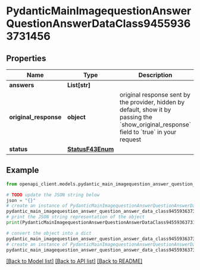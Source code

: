 # PydanticMainImagequestionAnswerQuestionAnswerDataClass94559363731456


## Properties

Name | Type | Description | Notes
------------ | ------------- | ------------- | -------------
**answers** | **List[str]** |  | [optional] 
**original_response** | **object** | original response sent by the provider, hidden by default, show it by passing the &#x60;show_original_response&#x60; field to &#x60;true&#x60; in your request | [optional] 
**status** | [**StatusF43Enum**](StatusF43Enum.md) |  | 

## Example

```python
from openapi_client.models.pydantic_main_imagequestion_answer_question_answer_data_class94559363731456 import PydanticMainImagequestionAnswerQuestionAnswerDataClass94559363731456

# TODO update the JSON string below
json = "{}"
# create an instance of PydanticMainImagequestionAnswerQuestionAnswerDataClass94559363731456 from a JSON string
pydantic_main_imagequestion_answer_question_answer_data_class94559363731456_instance = PydanticMainImagequestionAnswerQuestionAnswerDataClass94559363731456.from_json(json)
# print the JSON string representation of the object
print(PydanticMainImagequestionAnswerQuestionAnswerDataClass94559363731456.to_json())

# convert the object into a dict
pydantic_main_imagequestion_answer_question_answer_data_class94559363731456_dict = pydantic_main_imagequestion_answer_question_answer_data_class94559363731456_instance.to_dict()
# create an instance of PydanticMainImagequestionAnswerQuestionAnswerDataClass94559363731456 from a dict
pydantic_main_imagequestion_answer_question_answer_data_class94559363731456_form_dict = pydantic_main_imagequestion_answer_question_answer_data_class94559363731456.from_dict(pydantic_main_imagequestion_answer_question_answer_data_class94559363731456_dict)
```
[[Back to Model list]](../README.md#documentation-for-models) [[Back to API list]](../README.md#documentation-for-api-endpoints) [[Back to README]](../README.md)


